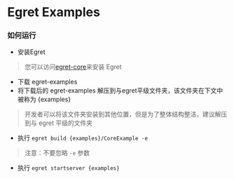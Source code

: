 Egret Examples
==============

### 如何运行
* 安装Egret

> 您可以访问[egret-core](https://github.com/egret-labs/egret-core)来安装 Egret

* 下载 egret-examples
* 将下载后的 egret-examples 解压到与egret平级文件夹，该文件夹在下文中被称为 {examples}

> 开发者可以将该文件夹安装到其他位置，但是为了整体结构整洁，建议解压到与 egret 平级的文件夹

* 执行 ``` egret build {examples}/CoreExample -e ```

> 注意：不要忽略 ```-e``` 参数

* 执行 ``` egret startserver {examples} ```
